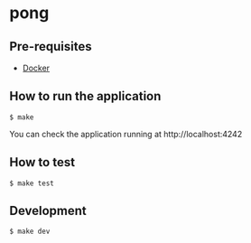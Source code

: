 # pong

## Pre-requisites
- [Docker](https://docs.docker.com/get-docker/)

## How to run the application
```
$ make
```

You can check the application running at http://localhost:4242

## How to test
```
$ make test
```

## Development
```
$ make dev
```

